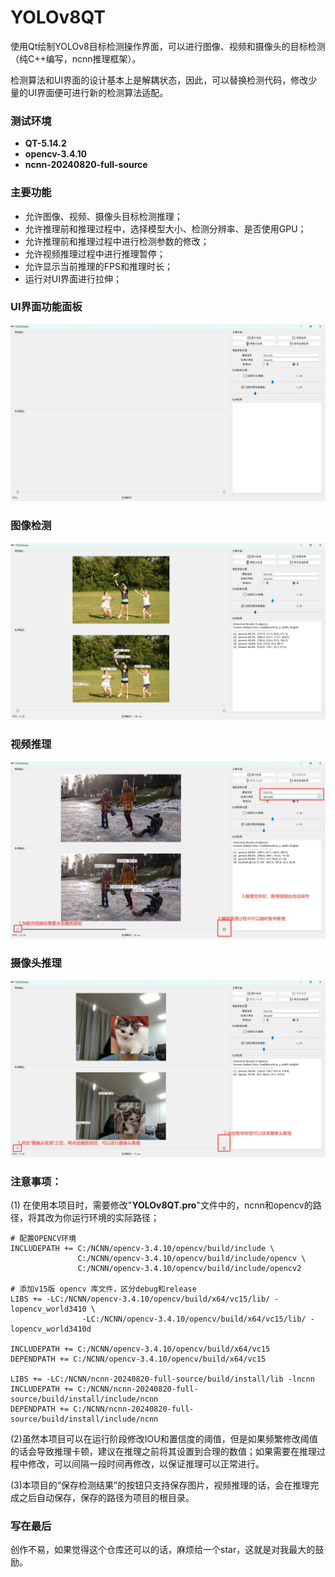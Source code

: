 # YOLOv8QT
使用Qt绘制YOLOv8目标检测操作界面，可以进行图像、视频和摄像头的目标检测（纯C++编写，ncnn推理框架）。

检测算法和UI界面的设计基本上是解耦状态，因此，可以替换检测代码，修改少量的UI界面便可进行新的检测算法适配。



### 测试环境

- **QT-5.14.2**
- **opencv-3.4.10**
- **ncnn-20240820-full-source**



### 主要功能

- 允许图像、视频、摄像头目标检测推理；
- 允许推理前和推理过程中，选择模型大小、检测分辨率、是否使用GPU；
- 允许推理前和推理过程中进行检测参数的修改；
- 允许视频推理过程中进行推理暂停；
- 允许显示当前推理的FPS和推理时长；
- 运行对UI界面进行拉伸；



### UI界面功能面板

![ui](https://github.com/zhahoi/YOLOv8QT/blob/main/docs/ui.png)



### 图像检测

![image_detect](https://github.com/zhahoi/YOLOv8QT/blob/main/docs/image_detect.png)



### 视频推理

![video_detect](https://github.com/zhahoi/YOLOv8QT/blob/main/docs/video_detect.png)



### 摄像头推理

![cam_detect](https://github.com/zhahoi/YOLOv8QT/blob/main/docs/cam_detect.png)



### 注意事项：

(1) 在使用本项目时，需要修改"**YOLOv8QT.pro**"文件中的，ncnn和opencv的路径，将其改为你运行环境的实际路径；

```
# 配置OPENCV环境
INCLUDEPATH += C:/NCNN/opencv-3.4.10/opencv/build/include \
               C:/NCNN/opencv-3.4.10/opencv/build/include/opencv \
               C:/NCNN/opencv-3.4.10/opencv/build/include/opencv2

# 添加v15版 opencv 库文件，区分debug和release
LIBS += -LC:/NCNN/opencv-3.4.10/opencv/build/x64/vc15/lib/ -lopencv_world3410 \
                -LC:/NCNN/opencv-3.4.10/opencv/build/x64/vc15/lib/ -lopencv_world3410d

INCLUDEPATH += C:/NCNN/opencv-3.4.10/opencv/build/x64/vc15
DEPENDPATH += C:/NCNN/opencv-3.4.10/opencv/build/x64/vc15

LIBS += -LC:/NCNN/ncnn-20240820-full-source/build/install/lib -lncnn
INCLUDEPATH += C:/NCNN/ncnn-20240820-full-source/build/install/include/ncnn
DEPENDPATH += C:/NCNN/ncnn-20240820-full-source/build/install/include/ncnn
```

(2)虽然本项目可以在运行阶段修改IOU和置信度的阈值，但是如果频繁修改阈值的话会导致推理卡顿，建议在推理之前将其设置到合理的数值；如果需要在推理过程中修改，可以间隔一段时间再修改，以保证推理可以正常进行。

(3)本项目的“保存检测结果”的按钮只支持保存图片，视频推理的话，会在推理完成之后自动保存，保存的路径为项目的根目录。



### 写在最后

创作不易，如果觉得这个仓库还可以的话，麻烦给一个star，这就是对我最大的鼓励。




